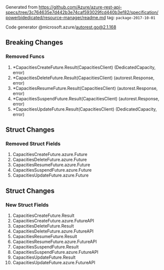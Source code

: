 Generated from https://github.com/Azure/azure-rest-api-specs/tree/3c764635e7d442b3e74caf593029fcd440b3ef82/specification/powerbidedicated/resource-manager/readme.md tag: `package-2017-10-01`

Code generator @microsoft.azure/autorest.go@2.1.168

## Breaking Changes

### Removed Funcs

1. *CapacitiesCreateFuture.Result(CapacitiesClient) (DedicatedCapacity, error)
1. *CapacitiesDeleteFuture.Result(CapacitiesClient) (autorest.Response, error)
1. *CapacitiesResumeFuture.Result(CapacitiesClient) (autorest.Response, error)
1. *CapacitiesSuspendFuture.Result(CapacitiesClient) (autorest.Response, error)
1. *CapacitiesUpdateFuture.Result(CapacitiesClient) (DedicatedCapacity, error)

## Struct Changes

### Removed Struct Fields

1. CapacitiesCreateFuture.azure.Future
1. CapacitiesDeleteFuture.azure.Future
1. CapacitiesResumeFuture.azure.Future
1. CapacitiesSuspendFuture.azure.Future
1. CapacitiesUpdateFuture.azure.Future

## Struct Changes

### New Struct Fields

1. CapacitiesCreateFuture.Result
1. CapacitiesCreateFuture.azure.FutureAPI
1. CapacitiesDeleteFuture.Result
1. CapacitiesDeleteFuture.azure.FutureAPI
1. CapacitiesResumeFuture.Result
1. CapacitiesResumeFuture.azure.FutureAPI
1. CapacitiesSuspendFuture.Result
1. CapacitiesSuspendFuture.azure.FutureAPI
1. CapacitiesUpdateFuture.Result
1. CapacitiesUpdateFuture.azure.FutureAPI
